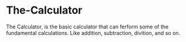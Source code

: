 # The-Calculator
The Calculator, is the basic calculator that can ferform some of the fundamental calculations. Like addition, subtraction, divition, and so on.
